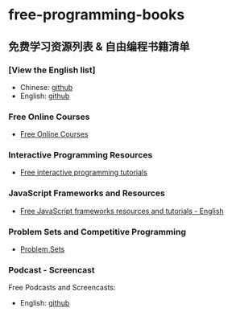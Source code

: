 # free-programming-books

## 免费学习资源列表 & 自由编程书籍清单

### [View the English list]
+ Chinese: [github](/free-programming-books-zh.md)
+ English: [github](/free-programming-books.md)


### Free Online Courses  
+ [Free Online Courses](/free-courses-en.md)


### Interactive Programming Resources  
+ [Free interactive programming tutorials](/free-programming-interactive-tutorials-en.md)
 

### JavaScript Frameworks and Resources
+ [Free JavaScript frameworks resources and tutorials - English](/javascript-frameworks-resources.md)


### Problem Sets and Competitive Programming
+ [Problem Sets](/problem-sets-competitive-programming.md)


### Podcast - Screencast
Free Podcasts and Screencasts:

+ English: [github](/free-podcasts-screencasts-en.md)


